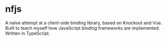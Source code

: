 # nfjs
A naïve attempt at a client-side binding library, based on Knockout and Vue.  Built to teach myself how JavaScript binding frameworks are implemented.  Written in TypeScript.
